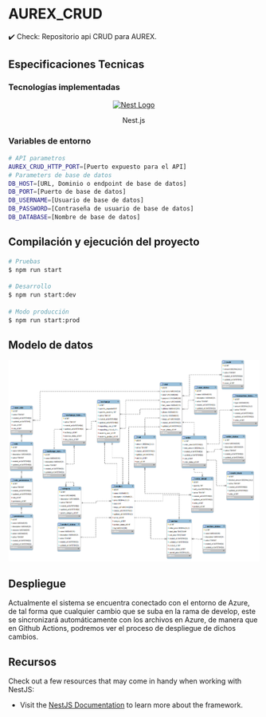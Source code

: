 # AUREX_CRUD
:heavy_check_mark: Check: Repositorio api CRUD para AUREX.

## Especificaciones Tecnicas

### Tecnologías implementadas

<p align="center">
  <a href="http://nestjs.com/" target="blank"><img src="https://nestjs.com/img/logo-small.svg" width="120" alt="Nest Logo" /></a>
</p>

<p align="Center">Nest.js</p>

### Variables de entorno
```bash
# API parametros
AUREX_CRUD_HTTP_PORT=[Puerto expuesto para el API]
# Parameters de base de datos
DB_HOST=[URL, Dominio o endpoint de base de datos]
DB_PORT=[Puerto de base de datos]
DB_USERNAME=[Usuario de base de datos]
DB_PASSWORD=[Contraseña de usuario de base de datos]
DB_DATABASE=[Nombre de base de datos]
```

## Compilación y ejecución del proyecto

```bash
# Pruebas
$ npm run start

# Desarrollo
$ npm run start:dev

# Modo producción
$ npm run start:prod
```
## Modelo de datos

<img src="database/MODELO_FINAL_BD.png" alt="MODELO DE BASE DE DATOS">

## Despliegue

Actualmente el sistema se encuentra conectado con el entorno de Azure, de tal forma que cualquier cambio que se suba en la rama de develop, este se sincronizará automáticamente con los archivos en Azure, de manera que en Github Actions, podremos ver el proceso de despliegue de dichos cambios.

## Recursos

Check out a few resources that may come in handy when working with NestJS:

- Visit the [NestJS Documentation](https://docs.nestjs.com) to learn more about the framework.